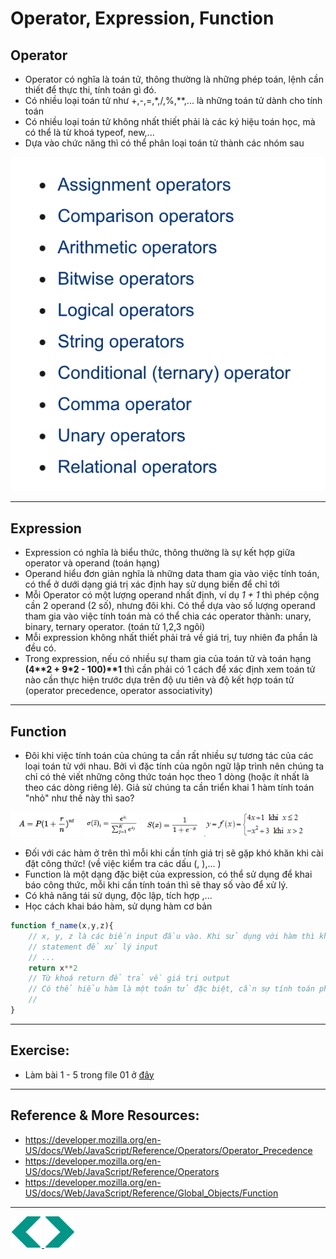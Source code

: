 # Operator, Expression, Function
## Operator
- Operator có nghĩa là toán tử, thông thường là những phép toán, lệnh cần thiết để thực thi, tính toán gì đó.
- Có nhiều loại toán tử như +,-,=,*,/,%,**,... là những toán tử dành cho tính toán
- Có nhiều loại toán tử không nhất thiết phải là các ký hiệu toán học, mà có thể là từ khoá typeof, new,...
- Dựa vào chức năng thì có thể phân loại toán tử thành các nhóm sau 
<img src="../sources/C4EJS/C4EJS-Lecture-5.3.png">

---

## Expression
- Expression có nghĩa là biểu thức, thông thường là sự kết hợp giữa operator và operand (toán hạng)
- Operand hiểu đơn giản nghĩa là những data tham gia vào việc tính toán, có thể ở dưới dạng giá trị xác định hay sử dụng biến để chỉ tới
- Mỗi Operator có một lượng operand nhất định, ví dụ *1 + 1* thì phép cộng cần 2 operand (2 số), nhưng đôi khi. Có thể dựa vào số lượng operand tham gia vào việc tính toán mà có thể chia các operator thành: unary, binary, ternary operator. (toán tử 1,2,3 ngôi)
- Mỗi expression không nhất thiết phải trả về giá trị, tuy nhiên đa phần là đều có.
- Trong expression, nếu có nhiều sự tham gia của toán tử và toán hạng **(4\*\*2 + 9\*2 - 100)\*\*1** thì cần phải có 1 cách để xác định xem toán tử nào cần thực hiện trước dựa trên độ ưu tiên và độ kết hợp toán tử (operator precedence, operator associativity)

---

## Function
- Đôi khi việc tính toán của chúng ta cần rất nhiều sự tương tác của các loại toán tử với nhau. Bởi vì đặc tính của ngôn ngữ lập trình nên chúng ta chỉ có thẻ viết những công thức toán học theo 1 dòng (hoặc ít nhất là theo các dòng riêng lẻ). Giả sử chúng ta cần triển khai 1 hàm tính toán "nhỏ" như thế này thì sao?

<div>
    <img height=40 src="../sources/C4EJS/C4EJS-Lecture-5.4.png">
    <img height=40 src="../sources/C4EJS/C4EJS-Lecture-5.5.png">
    <img height=40 src="../sources/C4EJS/C4EJS-Lecture-5.6.png">
    <img height=40 src="../sources/C4EJS/C4EJS-Lecture-5.7.jpg">
<div>

- Đối với các hàm ở trên thì mỗi khi cần tính giá trị sẽ gặp khó khăn khi cài đặt công thức! (về việc kiểm tra các dấu (, ),... )
- Function là một dạng đặc biệt của expression, có thể sử dụng để khai báo công thức, mỗi khi cần tính toán thì sẽ thay số vào để xử lý.
- Có khả năng tái sử dụng, độc lập, tích hợp ,...
- Học cách khai báo hàm, sử dụng hàm cơ bản 
```js
function f_name(x,y,z){
    // x, y, z là các biến input đầu vào. Khi sử dụng với hàm thì không cần phải thông qua từ khoá let, bắt buộc đặt ở phần khai báo
    // statement để xử lý input
    // ...
    return x**2
    // Từ khoá return để trả về giá trị output 
    // Có thể hiểu hàm là một toán tử đặc biệt, cần sự tính toán phức tạp hơn các toán tử cơ bản
    // 
}

```

---

## Exercise:
- Làm bài 1 - 5 trong file 01 ở <a href="https://github.com/sonlhcsuit/JS-Resources/blob/master/Practices/Exercises/01 - Values, Types, Operators and Basic Functions.md">đây</a>

---

## Reference & More Resources: 
* https://developer.mozilla.org/en-US/docs/Web/JavaScript/Reference/Operators/Operator_Precedence
* https://developer.mozilla.org/en-US/docs/Web/JavaScript/Reference/Operators
* https://developer.mozilla.org/en-US/docs/Web/JavaScript/Reference/Global_Objects/Function





---
<!-- Navigator -->
<div>
<a href="./Lecture-05.2.Values-Variable-DataType.md">
    <img width=50 src="../sources/left-arrow.svg" >
</a>
<a href="./Lecture-06.1.Branching.md">
    <img  width=50 src="../sources/right-arrow.svg">
    </a>
</div>
<!-- Navigator -->
